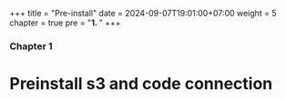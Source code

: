 +++
title = "Pre-install"
date = 2024-09-07T19:01:00+07:00
weight = 5
chapter = true
pre = "<b>1. </b>"
+++

### Chapter 1

# Preinstall s3 and code connection
